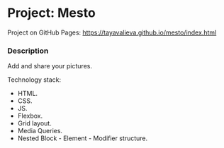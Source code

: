 # Project: Mesto

Project on GitHub Pages:
https://tayavalieva.github.io/mesto/index.html

### Description

Add and share your pictures.

Technology stack: 

* HTML.
* CSS.
* JS.
* Flexbox.
* Grid layout.
* Media Queries.
* Nested Block - Element - Modifier structure.
